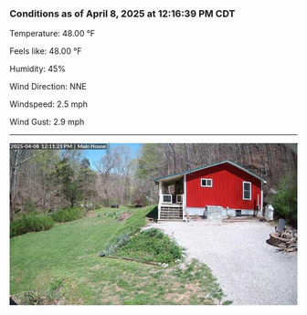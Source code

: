 ### Conditions as of April 8, 2025 at 12:16:39 PM CDT 

Temperature: 48.00 &deg;F

Feels like: 48.00 &deg;F

Humidity: 45%

Wind Direction: NNE

Windspeed: 2.5 mph

Wind Gust: 2.9 mph

---

<img src="./images/latest.jpeg"/>

